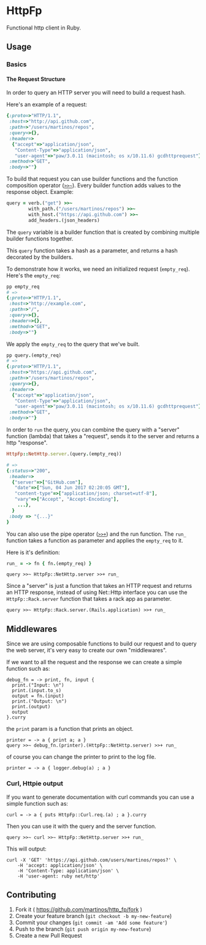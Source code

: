 # HttpFp

Functional http client in Ruby.

## Usage

### Basics 

#### The Request Structure

In order to query an HTTP server you will need to build a request hash.

Here's an example of a request:

```ruby
{:proto=>"HTTP/1.1",
 :host=>"http://api.github.com",
 :path=>"/users/martinos/repos",
 :query=>{},
 :header=>
  {"accept"=>"application/json",
   "Content-Type"=>"application/json",
   "user-agent"=>"paw/3.0.11 (macintosh; os x/10.11.6) gcdhttprequest"},
 :method=>"GET",
 :body=>""}
```

To build that request you can use builder functions and the function composition operator ([`>>~`](https://github.com/martinos/http_fp/blob/master/lib/http_fp/operators.rb#L4)). Every builder function adds values to the response object.  Example: 

```ruby
query = verb.("get") >>~ 
        with_path.("/users/martinos/repos") >>~ 
        with_host.("https://api.github.com") >>~ 
        add_headers.(json_headers)
```
The `query` variable is a builder function that is created by combining multiple builder functions together.

This `query` function takes a hash as a parameter, and returns a hash decorated by the builders.
 
To demonstrate how it works, we need an initialized request (`empty_req`). Here's the `empty_req`:

```ruby
pp empty_req
# => 
{:proto=>"HTTP/1.1",
 :host=>"http://example.com",
 :path=>"/",
 :query=>{},
 :header=>{},
 :method=>"GET",
 :body=>""}
```

We apply the `empty_req` to the query that we've built.
```ruby
pp query.(empty_req)
# => 
{:proto=>"HTTP/1.1",
 :host=>"https://api.github.com",
 :path=>"/users/martinos/repos",
 :query=>{},
 :header=>
  {"accept"=>"application/json",
   "Content-Type"=>"application/json",
   "user-agent"=>"paw/3.0.11 (macintosh; os x/10.11.6) gcdhttprequest"},
 :method=>"GET",
 :body=>""}
```
In order to `run` the query, you can combine the query with a "server" function (lambda) that takes a "request", sends it to the server and returns a http "response".

```ruby
HttpFp::NetHttp.server.(query.(empty_req))

# => 
{:status=>"200",
 :header=>
  {"server"=>["GitHub.com"],
   "date"=>["Sun, 04 Jun 2017 02:20:05 GMT"],
   "content-type"=>["application/json; charset=utf-8"],
   "vary"=>["Accept", "Accept-Encoding"], 
    ...},
  }
 :body => "{...}"
}

```

You can also use the pipe operator ([`>>+`](https://github.com/martinos/http_fp/blob/master/lib/http_fp/operators.rb#L8)) and the run function. The `run_` function takes a function as parameter and applies the `empty_req` to it.

Here is it's definition:
```ruby
run_ = -> fn { fn.(empty_req) }
```

```run
query >>~ HttpFp::NetHttp.server >>+ run_
```

Since a "server" is just a function that takes an HTTP request and returns an HTTP response, instead of using Net::Http interface you can use the `HttpFp::Rack.server` function that takes a rack app as parameter.

```run
query >>~ HttpFp::Rack.server.(Rails.application) >>+ run_
```

## Middlewares

Since we are using composable functions to build our request and to query the web server, it's very easy to create our own "middlewares".

If we want to all the request and the response we can create a simple function such as:

```
debug_fn = -> print, fn, input {
  print.("Input: \n")
  print.(input.to_s)
  output = fn.(input)
  print.("Output: \n")
  print.(output)
  output
}.curry

```

the `print` param is a function that prints an object.

```
printer = -> a { print a; a } 
query >>~ debug_fn.(printer).(HttpFp::NetHttp.server) >>+ run_
```

of course you can change the printer to print to the log file.

```
printer = -> a { logger.debug(a) ; a }
```

### Curl, Httpie output

If you want to generate documentation with curl commands you can use a simple function such as:

```
curl = -> a { puts HttpFp::Curl.req.(a) ; a }.curry
```

Then you can use it with the query and the server function.

```run
query >>~ curl >>~ HttpFp::NetHttp.server >>+ run_
```

This will output:

```
curl -X 'GET' 'https://api.github.com/users/martinos/repos?' \
    -H 'accept: application/json' \
    -H 'Content-Type: application/json' \
    -H 'user-agent: ruby net/http'
```



## Contributing

1. Fork it ( https://github.com/martinos/http_fp/fork )
2. Create your feature branch (`git checkout -b my-new-feature`)
3. Commit your changes (`git commit -am 'Add some feature'`)
4. Push to the branch (`git push origin my-new-feature`)
5. Create a new Pull Request
